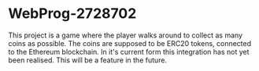 # WebProg-2728702

This project is a game where the player walks around to collect as many coins as possible. The coins are supposed to be ERC20 tokens, 
connected to the Ethereum blockchain. In it's current form this integration has not yet been realised. This will be a feature in the future.
